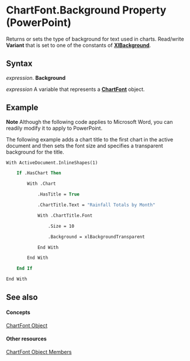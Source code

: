 
# ChartFont.Background Property (PowerPoint)

Returns or sets the type of background for text used in charts. Read/write  **Variant** that is set to one of the constants of **[XlBackground](f7964191-5aab-27a6-5990-4a30c6432c0e.md)**.


## Syntax

 _expression_. **Background**

 _expression_ A variable that represents a **[ChartFont](185dfaa0-4ed9-01d2-6584-b0838b50ef8c.md)** object.


## Example




 **Note**  Although the following code applies to Microsoft Word, you can readily modify it to apply to PowerPoint.

The following example adds a chart title to the first chart in the active document and then sets the font size and specifies a transparent background for the title.




```vb
With ActiveDocument.InlineShapes(1)

    If .HasChart Then

        With .Chart

            .HasTitle = True

            .ChartTitle.Text = "Rainfall Totals by Month"

            With .ChartTitle.Font

                .Size = 10

                .Background = xlBackgroundTransparent

            End With

        End With

    End If

End With
```


## See also


#### Concepts


[ChartFont Object](185dfaa0-4ed9-01d2-6584-b0838b50ef8c.md)
#### Other resources


[ChartFont Object Members](8ec251bd-d4f8-bd15-0b7f-5da95409d315.md)
